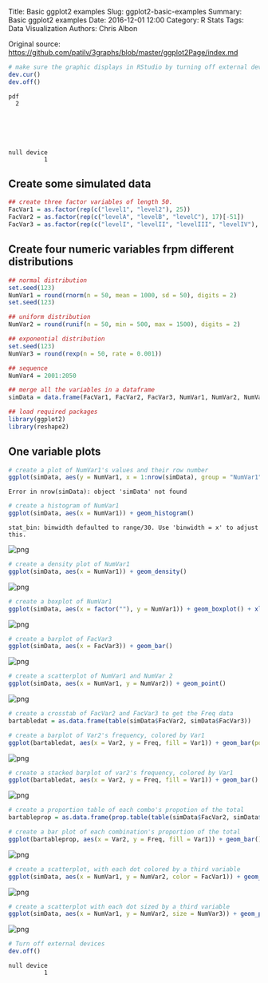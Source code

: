 Title: Basic ggplot2 examples
Slug: ggplot2-basic-examples
Summary: Basic ggplot2 examples
Date: 2016-12-01 12:00
Category: R Stats
Tags: Data Visualization
Authors: Chris Albon


Original source: https://github.com/patilv/3graphs/blob/master/ggplot2Page/index.md


```R
# make sure the graphic displays in RStudio by turning off external devices
dev.cur()
dev.off()
```




    pdf
      2






    null device
              1



## Create some simulated data


```R
## create three factor variables of length 50.
FacVar1 = as.factor(rep(c("level1", "level2"), 25))
FacVar2 = as.factor(rep(c("levelA", "levelB", "levelC"), 17)[-51])
FacVar3 = as.factor(rep(c("levelI", "levelII", "levelIII", "levelIV"), 13)[-c(51:52)])
```

## Create four numeric variables frpm different distributions


```R
## normal distribution
set.seed(123)
NumVar1 = round(rnorm(n = 50, mean = 1000, sd = 50), digits = 2)  
set.seed(123)
```


```R
## uniform distribution
NumVar2 = round(runif(n = 50, min = 500, max = 1500), digits = 2)
```


```R
## exponential distribution
set.seed(123)
NumVar3 = round(rexp(n = 50, rate = 0.001))
```


```R
## sequence
NumVar4 = 2001:2050
```


```R
## merge all the variables in a dataframe
simData = data.frame(FacVar1, FacVar2, FacVar3, NumVar1, NumVar2, NumVar3, NumVar4)
```


```R
## load required packages
library(ggplot2)
library(reshape2)
```

## One variable plots


```R
# create a plot of NumVar1's values and their row number
ggplot(simData, aes(y = NumVar1, x = 1:nrow(simData), group = "NumVar1")) + geom_point() + geom_line() + xlab("")
```


    Error in nrow(simData): object 'simData' not found




```R
# create a histogram of NumVar1
ggplot(simData, aes(x = NumVar1)) + geom_histogram()
```

    stat_bin: binwidth defaulted to range/30. Use 'binwidth = x' to adjust this.










![png]({filename}/images/ggplot2-basic-examples_files/ggplot2-basic-examples_13_2.png)



```R
# create a density plot of NumVar1
ggplot(simData, aes(x = NumVar1)) + geom_density()
```









![png]({filename}/images/ggplot2-basic-examples_files/ggplot2-basic-examples_14_1.png)



```R
# create a boxplot of NumVar1
ggplot(simData, aes(x = factor(""), y = NumVar1)) + geom_boxplot() + xlab("")
```









![png]({filename}/images/ggplot2-basic-examples_files/ggplot2-basic-examples_15_1.png)



```R
# create a barplot of FacVar3
ggplot(simData, aes(x = FacVar3)) + geom_bar()
```









![png]({filename}/images/ggplot2-basic-examples_files/ggplot2-basic-examples_16_1.png)



```R
# create a scatterplot of NumVar1 and NumVar 2
ggplot(simData, aes(x = NumVar1, y = NumVar2)) + geom_point()
```









![png]({filename}/images/ggplot2-basic-examples_files/ggplot2-basic-examples_17_1.png)



```R
# create a crosstab of FacVar2 and FacVar3 to get the Freq data
bartabledat = as.data.frame(table(simData$FacVar2, simData$FacVar3))
```


```R
# create a barplot of Var2's frequency, colored by Var1
ggplot(bartabledat, aes(x = Var2, y = Freq, fill = Var1)) + geom_bar(position = "dodge")
```









![png]({filename}/images/ggplot2-basic-examples_files/ggplot2-basic-examples_19_1.png)



```R
# create a stacked barplot of var2's frequency, colored by Var1
ggplot(bartabledat, aes(x = Var2, y = Freq, fill = Var1)) + geom_bar()
```









![png]({filename}/images/ggplot2-basic-examples_files/ggplot2-basic-examples_20_1.png)



```R
# create a proportion table of each combo's propotion of the total
bartableprop = as.data.frame(prop.table(table(simData$FacVar2, simData$FacVar3), 2) * 100)
```


```R
# create a bar plot of each combination's proportion of the total
ggplot(bartableprop, aes(x = Var2, y = Freq, fill = Var1)) + geom_bar()
```









![png]({filename}/images/ggplot2-basic-examples_files/ggplot2-basic-examples_22_1.png)



```R
# create a scatterplot, with each dot colored by a third variable
ggplot(simData, aes(x = NumVar1, y = NumVar2, color = FacVar1)) + geom_point()
```









![png]({filename}/images/ggplot2-basic-examples_files/ggplot2-basic-examples_23_1.png)



```R
# create a scatterplot with each dot sized by a third variable
ggplot(simData, aes(x = NumVar1, y = NumVar2, size = NumVar3)) + geom_point()
```









![png]({filename}/images/ggplot2-basic-examples_files/ggplot2-basic-examples_24_1.png)



```R
# Turn off external devices
dev.off()
```




    null device
              1
